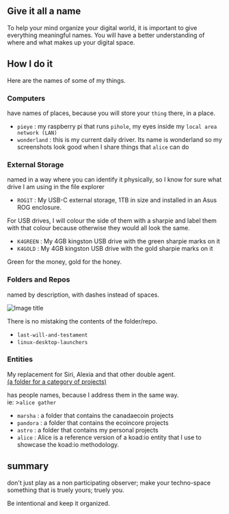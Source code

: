
## Give it all a name


To help your mind organize your digital world, it is important to give everything meaningful names.  You will have a better understanding of where and what makes up your digital space.


## How I do it

Here are the names of some of my things.

### Computers  
have names of places, because you will store your `thing` there, in a place.  

- `pieye` : my raspberry pi that runs `pihole`, my eyes inside my `local area network (LAN)`
- `wonderland` :  this is my current daily driver.  Its name is wonderland so my screenshots look good when I share things that `alice` can do


### External Storage  
named in a way where you can identify it physically, so I know for sure what drive I am using in the file explorer

- `ROG1T` :  My USB-C external storage, 1TB in size and installed in an Asus ROG enclosure. 

For USB drives, I will colour the side of them with a sharpie and label them with that colour because otherwise they would all look the same.

- `K4GREEN` :  My 4GB kingston USB drive with the green sharpie marks on it  
- `K4GOLD` :  My 4GB kingston USB drive with the gold sharpie marks on it  

Green for the money, gold for the honey.  


### Folders and Repos

named by description, with dashes instead of spaces.  

![Image title](/assets/screenshots/keybase-private-git-naming.png)

There is no mistaking the contents of the folder/repo.

- `last-will-and-testament`
- `linux-desktop-launchers`


### Entities  

My replacement for Siri, Alexia and that other double agent.  
[(a folder for a category of projects)](https://book.koad.sh/reference/koad-io-entity/) 

has people names, because I address them in the same way.  
ie: >`alice gather `

- `marsha` : a folder that contains the canadaecoin projects
- `pandora` : a folder that contains the ecoincore projects
- `astro` : a folder that contains my personal projects
- `alice` :    Alice is a reference version of a koad:io entity that I use to showcase the koad:io methodology.



## summary

don't just play as a non participating observer;  make your techno-space something that is truely yours; truely you.   

Be intentional and keep it organized.  
